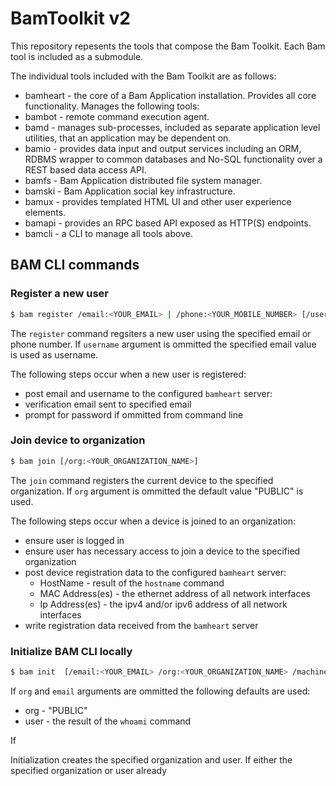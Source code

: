 # BamToolkit v2

This repository repesents the tools that compose the Bam Toolkit.  Each Bam tool is included as a submodule.

The individual tools included with the Bam Toolkit are as follows:

- bamheart - the core of a Bam Application installation.  Provides all core functionality.  Manages the following tools:
- bambot - remote command execution agent. 
- bamd - manages sub-processes, included as separate application level utilities, that an application may be dependent on.
- bamio - provides data input and output services including an ORM, RDBMS wrapper to common databases and No-SQL functionality over a REST based data access API.
- bamfs - Bam Application distributed file system manager.
- bamski - Bam Application social key infrastructure. 
- bamux - provides templated HTML UI and other user experience elements.
- bamapi - provides an RPC based API exposed as HTTP(S) endpoints.
- bamcli - a CLI to manage all tools above.

## BAM CLI commands

### Register a new user

```bash
$ bam register /email:<YOUR_EMAIL> | /phone:<YOUR_MOBILE_NUMBER> [/username:<DESIRED_USERNAME>] [/password:<DESIRED_PASSWORD>]
```

The `register` command regsiters a new user using the specified email or phone number.  If `username` argument is ommitted the specified email value is used as username.

The following steps occur when a new user is registered:

- post email and username to the configured `bamheart` server:
- verification email sent to specified email
- prompt for password if ommitted from command line

### Join device to organization

```bash
$ bam join [/org:<YOUR_ORGANIZATION_NAME>] 
```

The `join` command registers the current device to the specified organization.  If `org` argument is ommitted the default value "PUBLIC" is used.

The following steps occur when a device is joined to an organization:

- ensure user is logged in
- ensure user has necessary access to join a device to the specified organization
- post device registration data to the configured `bamheart` server:
  - HostName - result of the `hostname` command
  - MAC Address(es) - the ethernet address of all network interfaces
  - Ip Address(es) - the ipv4 and/or ipv6 address of all network interfaces
- write registration data received from the `bamheart` server


### Initialize BAM CLI locally

```bash
$ bam init  [/email:<YOUR_EMAIL> /org:<YOUR_ORGANIZATION_NAME> /machine:<TARGET_HOSTNAME>]
```

If `org` and `email` arguments are ommitted the following defaults are used:

- org - "PUBLIC"
- user - the result of the `whoami` command

If 

Initialization creates the specified organization and user.  If either the specified organization or user already